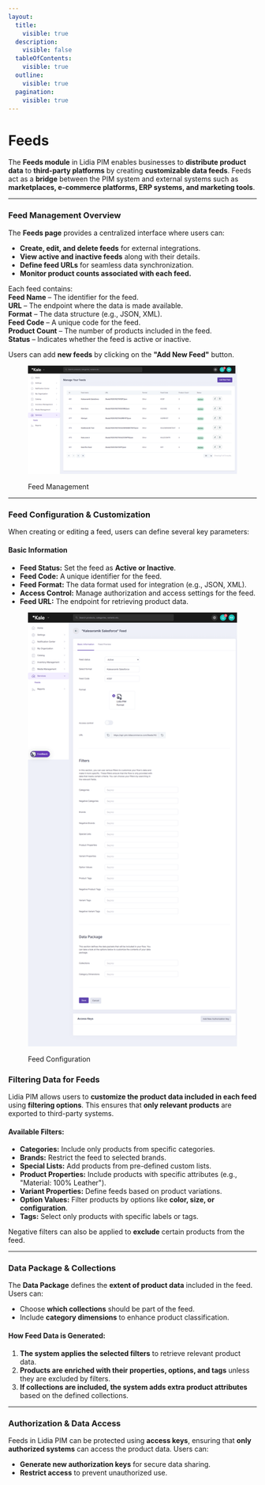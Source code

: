```yaml
---
layout:
  title:
    visible: true
  description:
    visible: false
  tableOfContents:
    visible: true
  outline:
    visible: true
  pagination:
    visible: true
---
```


# Feeds

The **Feeds module** in Lidia PIM enables businesses to **distribute product data** to **third-party platforms** by creating **customizable data feeds**. Feeds act as a **bridge** between the PIM system and external systems such as **marketplaces, e-commerce platforms, ERP systems, and marketing tools**.

***

### **Feed Management Overview**

The **Feeds page** provides a centralized interface where users can:

* **Create, edit, and delete feeds** for external integrations.
* **View active and inactive feeds** along with their details.
* **Define feed URLs** for seamless data synchronization.
* **Monitor product counts associated with each feed.**

Each feed contains:\
**Feed Name** – The identifier for the feed.\
**URL** – The endpoint where the data is made available.\
**Format** – The data structure (e.g., JSON, XML).\
**Feed Code** – A unique code for the feed.\
**Product Count** – The number of products included in the feed.\
**Status** – Indicates whether the feed is active or inactive.

Users can add **new feeds** by clicking on the **"Add New Feed"** button.

<figure><img src="../../../.gitbook/assets/dev-pim.lidiacommerce.com_PIM_Feeds (4).png" alt=""><figcaption><p>Feed Management</p></figcaption></figure>

***

### **Feed Configuration & Customization**

When creating or editing a feed, users can define several key parameters:

#### **Basic Information**

* **Feed Status:** Set the feed as **Active or Inactive**.
* **Feed Code:** A unique identifier for the feed.
* **Feed Format:** The data format used for integration (e.g., JSON, XML).
* **Access Control:** Manage authorization and access settings for the feed.
* **Feed URL:** The endpoint for retrieving product data.

<figure><img src="../../../.gitbook/assets/dev-pim.lidiacommerce.com_PIM_feed_81.png" alt=""><figcaption><p>Feed Configuration</p></figcaption></figure>

### **Filtering Data for Feeds**

Lidia PIM allows users to **customize the product data included in each feed** using **filtering options**. This ensures that **only relevant products** are exported to third-party systems.

#### **Available Filters:**

* **Categories:** Include only products from specific categories.
* **Brands:** Restrict the feed to selected brands.
* **Special Lists:** Add products from pre-defined custom lists.
* **Product Properties:** Include products with specific attributes (e.g., "Material: 100% Leather").
* **Variant Properties:** Define feeds based on product variations.
* **Option Values:** Filter products by options like **color, size, or configuration**.
* **Tags:** Select only products with specific labels or tags.

Negative filters can also be applied to **exclude** certain products from the feed.

***

### **Data Package & Collections**

The **Data Package** defines the **extent of product data** included in the feed. Users can:

* Choose **which collections** should be part of the feed.
* Include **category dimensions** to enhance product classification.

#### **How Feed Data is Generated:**

1. **The system applies the selected filters** to retrieve relevant product data.
2. **Products are enriched with their properties, options, and tags** unless they are excluded by filters.
3. **If collections are included, the system adds extra product attributes** based on the defined collections.

***

### **Authorization & Data Access**

Feeds in Lidia PIM can be protected using **access keys**, ensuring that **only authorized systems** can access the product data. Users can:

* **Generate new authorization keys** for secure data sharing.
* **Restrict access** to prevent unauthorized use.

